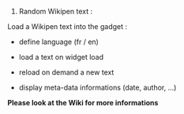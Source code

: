 1) Random Wikipen text :

Load a Wikipen text into the gadget :

- define language (fr / en)

- load a text on widget load

- reload on demand a new text

- display meta-data informations (date, author, ...)


**Please look at the Wiki for more informations**